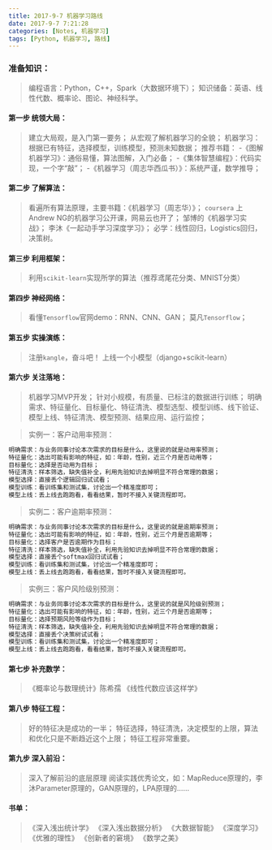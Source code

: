 ```yaml
---
title: 2017-9-7 机器学习路线 
date: 2017-9-7 7:21:28
categories: [Notes, 机器学习]
tags: [Python, 机器学习, 路线]
---
```

### 准备知识：
> 编程语言：Python，C++，Spark（大数据环境下）；
> 知识储备：英语、线性代数、概率论、图论、神经科学。

<!--more-->
#### 第一步 统领大局：
> 建立大局观，是入门第一要务； 从宏观了解机器学习的全貌；
> 机器学习：根据已有特征，选择模型，训练模型，预测未知数据；
> 推荐书籍：
> -《图解机器学习》：通俗易懂，算法图解，入门必备；
> -《集体智慧编程》：代码实现，一个字“敲”；
> -《机器学习（周志华西瓜书）》：系统严谨，数学推导；

#### 第二步 了解算法：
> 看遍所有算法原理，主要书籍：《机器学习（周志华）》；
> `coursera` 上Andrew NG的机器学习公开课，网易云也开了；
> 邹博的《机器学习实战》；
> 李沐《一起动手学习深度学习》；
> 必学：线性回归，Logistics回归，决策树。

#### 第三步 利用框架：
> 利用`scikit-learn`实现所学的算法（推荐鸢尾花分类、MNIST分类）

#### 第四步 神经网络：
> 看懂`Tensorflow`官网demo：RNN、CNN、GAN；
> 莫凡`Tensorflow`；

#### 第五步 实操演练：
> 注册`kangle`，奋斗吧！
> 上线一个小模型（django+scikit-learn）

#### 第六步 关注落地：
> 机器学习MVP开发；
> 针对小规模，有质量、已标注的数据进行训练；
> 明确需求、特征量化、目标量化、特征清洗、模型选型、模型训练、线下验证、模型上线、特征清洗、模型预测、结果应用、运行监控；

> 实例一：客户动用率预测：
```python
明确需求：与业务同事讨论本次需求的目标是什么，这里说的就是动用率预测；
特征量化：选出可能有影响的特征，如：年龄，性别，近三个月是否动用等；
目标量化：选择是否动用为目标；
特征清洗：样本筛选，缺失值补全，利用先验知识去掉明显不符合常理的数据；
模型选择：直接丢个逻辑回归试试看；
模型训练：看训练集和测试集，讨论出一个精准度即可；
模型上线：丢上线去跑跑看，看看结果，暂时不接入关键流程即可。
```
> 实例二：客户逾期率预测：
```python
明确需求：与业务同事讨论本次需求的目标是什么，这里说的就是逾期率预测；
特征量化：选出可能有影响的特征，如：年龄，性别，近三个月是否逾期等；
目标量化：选择客户是否逾期作为目标；
特征清洗：样本筛选，缺失值补全，利用先验知识去掉明显不符合常理的数据；
模型选择：直接丢个softmax回归试试看；
模型训练：看训练集和测试集，讨论出一个精准度即可；
模型上线：丢上线去跑跑看，看看结果，暂时不接入关键流程即可。
```
> 实例三：客户风险级别预测：
```python
明确需求：与业务同事讨论本次需求的目标是什么，这里说的就是风险级别预测；
特征量化：选出可能有影响的特征，如：年龄，性别，近三个月是否逾期等；
目标量化：选择预期风险等级作为目标；
特征清洗：样本筛选，缺失值补全，利用先验知识去掉明显不符合常理的数据；
模型选择：直接丢个决策树试试看；
模型训练：看训练集和测试集，讨论出一个精准度即可；
模型上线：丢上线去跑跑看，看看结果，暂时不接入关键流程即可。
```

#### 第七步 补充数学：
> 《概率论与数理统计》陈希孺
> 《线性代数应该这样学》

#### 第八步 特征工程：
> 好的特征决是成功的一半；
> 特征选择，特征清洗，决定模型的上限，算法和优化只是不断趋近这个上限；
> 特征工程非常重要。

#### 第九步 深入前沿：
> 深入了解前沿的底层原理
> 阅读实践优秀论文，如：MapReduce原理的，李沐Parameter原理的，GAN原理的，LPA原理的……


#### 书单：
> 《深入浅出统计学》
> 《深入浅出数据分析》
> 《大数据智能》
> 《深度学习》
> 《优雅的理性》
> 《创新者的窘境》
> 《数学之美》
